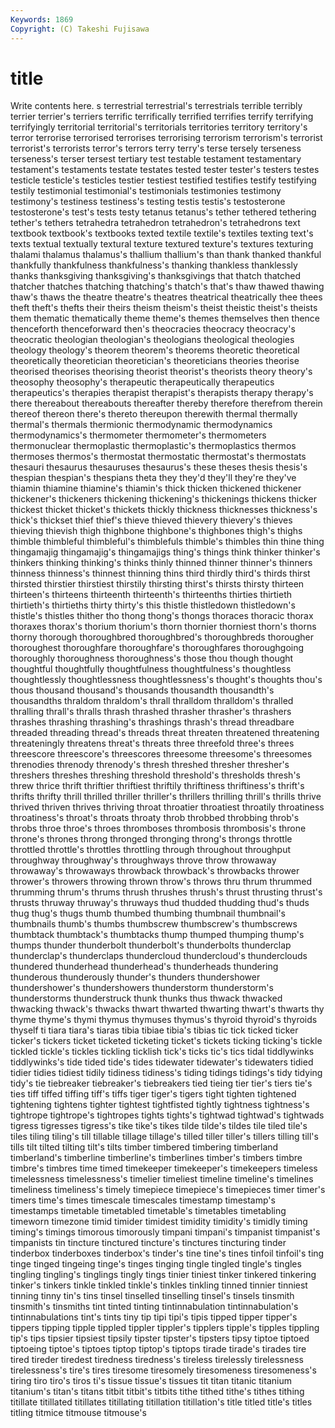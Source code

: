 ```yaml
---
Keywords: 1869 
Copyright: (C) Takeshi Fujisawa
---
```


# title

Write contents here.
s terrestrial terrestrial's terrestrials terrible terribly terrier terrier's terriers terrific
terrifically terrified terrifies terrify terrifying terrifyingly territorial territorial's territorials territories
territory territory's terror terrorise terrorised terrorises terrorising terrorism terrorism's terrorist
terrorist's terrorists terror's terrors terry terry's terse tersely terseness terseness's
terser tersest tertiary test testable testament testamentary testament's testaments testate
testates tested tester tester's testers testes testicle testicle's testicles testier
testiest testified testifies testify testifying testily testimonial testimonial's testimonials testimonies
testimony testimony's testiness testiness's testing testis testis's testosterone testosterone's test's
tests testy tetanus tetanus's tether tethered tethering tether's tethers tetrahedra
tetrahedron tetrahedron's tetrahedrons text textbook textbook's textbooks texted textile textile's
textiles texting text's texts textual textually textural texture textured texture's
textures texturing thalami thalamus thalamus's thallium thallium's than thank thanked
thankful thankfully thankfulness thankfulness's thanking thankless thanklessly thanks thanksgiving thanksgiving's
thanksgivings that thatch thatched thatcher thatches thatching thatching's thatch's that's
thaw thawed thawing thaw's thaws the theatre theatre's theatres theatrical
theatrically thee thees theft theft's thefts their theirs theism theism's
theist theistic theist's theists them thematic thematically theme theme's themes
themselves then thence thenceforth thenceforward then's theocracies theocracy theocracy's theocratic
theologian theologian's theologians theological theologies theology theology's theorem theorem's theorems
theoretic theoretical theoretically theoretician theoretician's theoreticians theories theorise theorised theorises
theorising theorist theorist's theorists theory theory's theosophy theosophy's therapeutic therapeutically
therapeutics therapeutics's therapies therapist therapist's therapists therapy therapy's there thereabout
thereabouts thereafter thereby therefore therefrom therein thereof thereon there's thereto
thereupon therewith thermal thermally thermal's thermals thermionic thermodynamic thermodynamics thermodynamics's
thermometer thermometer's thermometers thermonuclear thermoplastic thermoplastic's thermoplastics thermos thermoses thermos's
thermostat thermostatic thermostat's thermostats thesauri thesaurus thesauruses thesaurus's these theses
thesis thesis's thespian thespian's thespians theta they they'd they'll they're
they've thiamin thiamine thiamine's thiamin's thick thicken thickened thickener thickener's
thickeners thickening thickening's thickenings thickens thicker thickest thicket thicket's thickets
thickly thickness thicknesses thickness's thick's thickset thief thief's thieve thieved
thievery thievery's thieves thieving thievish thigh thighbone thighbone's thighbones thigh's
thighs thimble thimbleful thimbleful's thimblefuls thimble's thimbles thin thine thing
thingamajig thingamajig's thingamajigs thing's things think thinker thinker's thinkers thinking
thinking's thinks thinly thinned thinner thinner's thinners thinness thinness's thinnest
thinning thins third thirdly third's thirds thirst thirsted thirstier thirstiest
thirstily thirsting thirst's thirsts thirsty thirteen thirteen's thirteens thirteenth thirteenth's
thirteenths thirties thirtieth thirtieth's thirtieths thirty thirty's this thistle thistledown
thistledown's thistle's thistles thither tho thong thong's thongs thoraces thoracic
thorax thoraxes thorax's thorium thorium's thorn thornier thorniest thorn's thorns
thorny thorough thoroughbred thoroughbred's thoroughbreds thorougher thoroughest thoroughfare thoroughfare's thoroughfares
thoroughgoing thoroughly thoroughness thoroughness's those thou though thought thoughtful thoughtfully
thoughtfulness thoughtfulness's thoughtless thoughtlessly thoughtlessness thoughtlessness's thought's thoughts thou's thous
thousand thousand's thousands thousandth thousandth's thousandths thraldom thraldom's thrall thralldom
thralldom's thralled thralling thrall's thralls thrash thrashed thrasher thrasher's thrashers
thrashes thrashing thrashing's thrashings thrash's thread threadbare threaded threading thread's
threads threat threaten threatened threatening threateningly threatens threat's threats three
threefold three's threes threescore threescore's threescores threesome threesome's threesomes threnodies
threnody threnody's thresh threshed thresher thresher's threshers threshes threshing threshold
threshold's thresholds thresh's threw thrice thrift thriftier thriftiest thriftily thriftiness
thriftiness's thrift's thrifts thrifty thrill thrilled thriller thriller's thrillers thrilling
thrill's thrills thrive thrived thriven thrives thriving throat throatier throatiest
throatily throatiness throatiness's throat's throats throaty throb throbbed throbbing throb's
throbs throe throe's throes thromboses thrombosis thrombosis's throne throne's thrones
throng thronged thronging throng's throngs throttle throttled throttle's throttles throttling
through throughout throughput throughway throughway's throughways throve throw throwaway throwaway's
throwaways throwback throwback's throwbacks thrower thrower's throwers throwing thrown throw's
throws thru thrum thrummed thrumming thrum's thrums thrush thrushes thrush's
thrust thrusting thrust's thrusts thruway thruway's thruways thud thudded thudding
thud's thuds thug thug's thugs thumb thumbed thumbing thumbnail thumbnail's
thumbnails thumb's thumbs thumbscrew thumbscrew's thumbscrews thumbtack thumbtack's thumbtacks thump
thumped thumping thump's thumps thunder thunderbolt thunderbolt's thunderbolts thunderclap thunderclap's
thunderclaps thundercloud thundercloud's thunderclouds thundered thunderhead thunderhead's thunderheads thundering thunderous
thunderously thunder's thunders thundershower thundershower's thundershowers thunderstorm thunderstorm's thunderstorms thunderstruck
thunk thunks thus thwack thwacked thwacking thwack's thwacks thwart thwarted
thwarting thwart's thwarts thy thyme thyme's thymi thymus thymuses thymus's
thyroid thyroid's thyroids thyself ti tiara tiara's tiaras tibia tibiae
tibia's tibias tic tick ticked ticker ticker's tickers ticket ticketed
ticketing ticket's tickets ticking ticking's tickle tickled tickle's tickles tickling
ticklish tick's ticks tic's tics tidal tiddlywinks tiddlywinks's tide tided
tide's tides tidewater tidewater's tidewaters tidied tidier tidies tidiest tidily
tidiness tidiness's tiding tidings tidings's tidy tidying tidy's tie tiebreaker
tiebreaker's tiebreakers tied tieing tier tier's tiers tie's ties tiff
tiffed tiffing tiff's tiffs tiger tiger's tigers tight tighten tightened
tightening tightens tighter tightest tightfisted tightly tightness tightness's tightrope tightrope's
tightropes tights tights's tightwad tightwad's tightwads tigress tigresses tigress's tike
tike's tikes tilde tilde's tildes tile tiled tile's tiles tiling
tiling's till tillable tillage tillage's tilled tiller tiller's tillers tilling
till's tills tilt tilted tilting tilt's tilts timber timbered timbering
timberland timberland's timberline timberline's timberlines timber's timbers timbre timbre's timbres
time timed timekeeper timekeeper's timekeepers timeless timelessness timelessness's timelier timeliest
timeline timeline's timelines timeliness timeliness's timely timepiece timepiece's timepieces timer
timer's timers time's times timescale timescales timestamp timestamp's timestamps timetable
timetabled timetable's timetables timetabling timeworn timezone timid timider timidest timidity
timidity's timidly timing timing's timings timorous timorously timpani timpani's timpanist
timpanist's timpanists tin tincture tinctured tincture's tinctures tincturing tinder tinderbox
tinderboxes tinderbox's tinder's tine tine's tines tinfoil tinfoil's ting tinge
tinged tingeing tinge's tinges tinging tingle tingled tingle's tingles tingling
tingling's tinglings tingly tings tinier tiniest tinker tinkered tinkering tinker's
tinkers tinkle tinkled tinkle's tinkles tinkling tinned tinnier tinniest tinning
tinny tin's tins tinsel tinselled tinselling tinsel's tinsels tinsmith tinsmith's
tinsmiths tint tinted tinting tintinnabulation tintinnabulation's tintinnabulations tint's tints tiny
tip tipi tipi's tipis tipped tipper tipper's tippers tipping tipple
tippled tippler tippler's tipplers tipple's tipples tippling tip's tips tipsier
tipsiest tipsily tipster tipster's tipsters tipsy tiptoe tiptoed tiptoeing tiptoe's
tiptoes tiptop tiptop's tiptops tirade tirade's tirades tire tired tireder
tiredest tiredness tiredness's tireless tirelessly tirelessness tirelessness's tire's tires tiresome
tiresomely tiresomeness tiresomeness's tiring tiro tiro's tiros ti's tissue tissue's
tissues tit titan titanic titanium titanium's titan's titans titbit titbit's
titbits tithe tithed tithe's tithes tithing titillate titillated titillates titillating
titillation titillation's title titled title's titles titling titmice titmouse titmouse's
